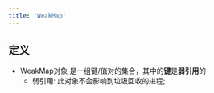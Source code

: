 ```yaml
---
title: 'WeakMap'
---
```


## 定义

* WeakMap对象 是一组键/值对的集合，其中的**键**是**弱引用**的
  + 弱引用: 此对象不会影响到垃圾回收的进程; 
